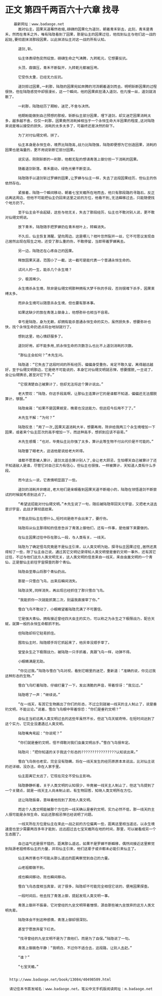 # 正文 第四千两百六十六章 找寻
        最新网址：www.badaoge.net
          面对仙主，因果天道蓦然收缩,磅礴的因果化为道剑，朝着青禾斩去，此刻，青禾是青禾，然而在青禾之外，唯有陆隐看到了因果，那是仙主的因果过往，他找到仙主与他们这一战的起始,要彻底抹消那段因果，以此抹消仙主对这一战的所有认知。
      
          道剑,斩。
      
          仙主体表绿色突然绽放，磅礴生命之气沸腾，九转乾元，它想要反抗。
      
          头顶，鼎镇压，青禾不断裂开，九转乾元都被压垮。
      
          它受伤太重，已经无力反抗。
      
          道剑掠过因果,一刹那，陆隐的因果宛如奔腾的河流朝着道剑而去，明明斩断因果的过程很快，但在陆隐感觉中却很漫长，这一个瞬间，他的因果疯狂涌入道剑，但凡慢一丝，道剑就消散了。
      
          一刹那，陆隐经历了期盼，迷茫,不舍与决然。
      
          他期盼能做到自己预想的那般，斩断仙主部分因果，埋下道剑，却又迷茫因果消耗太多，越多越不舍，仅仅一刹那，因果竟然消耗掉相当于一个永恒生命大半因果的程度,这对陆隐来说是难以接受的损失，消耗的太多太多了，可最终还是决然的斩下。
      
          为了对付仙翎文明，拼了。
      
          仙主本身是永恒生命，境界比陆隐高,战力比陆隐强，陆隐即便想为它创造因果，消耗的因果也是海量的，更不用说斩断它部分因果。
      
          说实话，刚刚斩断的一刹那，他都无耻的想请青莲上御分担一下消耗的因果。
      
          随着道剑斩落，青禾震动，绿色光晕不断变淡。
      
          陆隐随手以道剑斩过罗蝉的因果,让罗蝉与仙主一样，失去了这段因果经历，但仙主的伤依然存在。
      
          紧接着，陆隐一个瞬间移动，朝着七宝天蟾所在地而去，他只有那段路的寻路石，反正远离这周边，但他不可能把仙主仍回来这里之前的方位，他看不到,无法瞬移过去，只能随便找个地方扔下。
      
          至于仙主会不会起疑，这些与他无关，失去了那段经历，仙主也不敢对别人说，更不敢对仙翎文明说。
      
          放下青禾，陆隐随手把罗蝉扔在青禾枝叶上，转瞬消失。
      
          不久后，仙主恢复清醒，望向周边，这是哪儿？枝叶忽然裂开一丝，它不可思议发现自己居然出现在陌生之地，还受了那么重的伤，不敢停留，当即带着罗蝉离去。
      
          另一边，陆隐还在心疼自己的因果。
      
          释放因果天道，范围小了一截，这一截可是能代表一个普通永恒生命的。
      
          试问人的一生，能杀几个永生境？
      
          少，极其稀少。
      
          永生境杀永生境，除非是仙翎文明那种拥有大梦千秋的手段，否则很难下杀手，因果束缚太多。
      
          而非永生境可以随意杀永生境，但也要有那本事。
      
          如果这缺少的放在青莲上御身上，他想弥补也相当不容易。
      
          幸亏是陆隐，身为无赖，却拥有能杀普通永恒生命的实力，虽然损失多，想要弥补也快，找个永恒生命扔进点将台地狱就行了。
      
          想到这里，他心情舒服多了。
      
          道剑好用，却不能多用,抓永恒生命的次数怎么也比不上道剑消耗的次数。
      
          “那仙主会如何？”木先生问。
      
          陆隐道：“它失去了这段时间的所有经历，偏偏身受重伤，肯定不敢久留，离得越远越好，至于仙翎文明那边，它是绝不可能说的，本身它对仙翎文明就忌惮，想要摆脱,一旦说了，会让仙翎猜忌,甚至对它下手。”
      
          “它很清楚自己被算计了，但却无法将这个算计说出。”
      
          老大赞叹：“陆隐，你这手段高啊，让那仙主连算计它的是谁都不知道，偏偏还无法摆脱算计，够狠。”
      
          陆隐耸肩：“如果不是因果蜕变，晚辈也没这能力，但这招今后用不了了。”
      
          木先生不解：“为何？”
      
          陆隐叹息：“用了一次,因果天道消耗大半，想要再用，除非给我两三个永生境增加一下因果，或者来个仙主层次的高手增加一下，而这种高手，想抓到应该不容易。”
      
          木先生感慨：“也对，毕竟仙主比你强了太多，算计此等生物不付出代价是不可能的。”
      
          陆隐瞥了眼老大，这话他是说给老大听得。
      
          谁都不愿意被人算计，道剑太适合算计别人了,会让老大顾忌，生怕哪天自己被算计了还不知道敌人是谁，尽管它对自己实力有信心，但仙主也很强，一样被算计，天知道人类有什么手段。
      
          而今这么一说，它表情明显圆了一些。
      
          道剑的消耗并非瞎说,老大他们是亲眼看到因果天道不断缩小的，陆隐在领悟道剑不断尝试的时候就考虑到这点了。
      
          “希望这招能对付仙翎文明。”木先生说了一句，随后被陆隐带回天元宇宙，又把老大送去意识宇宙，此战才算彻底结束。
      
          不管此刻仙主在想什么,短时间是绝不会出来了，要疗伤。
      
          陆隐将从仙主那得知的信息告诉了青莲上御他们，还有一件事，是他接下来要做的。
      
          在仙主因果过往中存在那么一段，与人类有关，一线天。
      
          陆隐为了确定怪鸟究竟是不是仙主引来，以人类文明为始，探寻仙主因果过往,居然还真得知了一些，除了仙主自己说，通过其它文明记录得知人类文明曾是垂钓文明一事外，还有其它过往，不过与他们这方人类文明无关，这人类文明的信息来自一线天，来自虫巢文明的一个青仙，正是替仙主前往宇宙探查的那个青仙。
      
          陆隐自至尊山将那个青仙扔出。
      
          那是一只雪白飞鸟，出来后瞬间消失。
      
          陆隐淡笑,同样消失，再出现已经抓住了那只雪白飞鸟。
      
          “我能抓你一次就能抓第二次，别逼我直接宰了你。”
      
          雪白飞鸟不敢动了，小眼睛望着陆隐充满了不可置信。
      
          它是强大青仙，拥有接近曾经四大虫主的实力，可以称之为永生之下极限战力，配合天赋，就算一般的永恒生命都抓不到。
      
          但陆隐却将它轻易抓住。
      
          围攻仙主时，陆隐顺手将它抓起来了，他庆幸没顺手宰了。
      
          堂堂永生之下极限战力，被陆隐一只手抓着，真跟飞鸟一样，动弹不得。
      
          小眼睛满是无助。
      
          “你见过我。”陆隐与雪白飞鸟对视，看到它眼里的迷茫，重新道：“准确的说，你见过我这种形态的生物。”
      
          雪白飞鸟盯着陆隐，仔细打量了一下，发出清脆的声音，带着惊讶：“我见过。”
      
          陆隐嗯了一声：“继续说。”
      
          “在一线天，有其它生物画出了你们的形态，不过立刻就被一线天的主人制止了，说是垂钓文明，不能议论。”说着，雪白飞鸟眼中带着惊恐：“你们是垂钓文明？”
      
          自仙主当初远离人类文明过去的这些年虽然不长，但这飞鸟天赋奇特，在短时间达到了这个实力，它完全没遭遇过人类文明。
      
          陆隐嘴角弯起：“你说呢？”
      
          “你们就是垂钓文明，怪不得敢对我们虫巢文明出手。”雪白飞鸟很牟定。
      
          陆隐问：“把你知道的关于我这个形态的????????????????认知说出来。”
      
          雪白飞鸟倒也老实，完全没有隐瞒，将在一线天发生的经历原原本本说出，比对仙主说的还详细，没办法，命在人家手里。
      
          仙主距离它太远了，它现在完全不受仙主影响。
      
          陆隐静静听着，关于人类文明的认知很少，毕竟被一线天主人制止了，但这飞鸟提到了一个关键点，就是一线天主人尚未制止前，有生物回答，知晓人类文明所在方位。
      
          这让陆隐振奋，意味着他找到了其他人类文明。
      
          而这个人类文明能被那个方位的一线天确认是垂钓文明，实力必然不低，那一线天的主人很可能是永恒生命，如此还那般忌惮已经说明了问题。
      
          一线天所在方位是仙主在来此一战之前的方位偏离一些，距离这里相当遥远，以永生境速度也至少需要两百多年才能到，远远超过去七宝天蟾所在地的时间，那里，可以被看成另一个生态圈了。
      
          自己运气还是很不错的，距离那么遥远，如果不是罗蝉不断瞬移，偶然间接近这里察觉到陆源老祖修炼仙主的力量，并将仙主引来，他们这辈子或许都未必能引来仙主了。
      
          仙主再厉害也不可能从那么遥远的距离察觉到自己的力量。
      
          山老祖都做不到。
      
          成也瞬间移动，败也瞬间移动。
      
          雪白飞鸟态度相当真挚，说了很多，陆隐却不可能完全相信它说的，便用因果探查。
      
          一段时间后，他去找了青莲上御，提起发现人类文明一事。
      
          青莲上御并不振奋，它对曾经的九垒文明带着憎恨，源自那些被九垒放弃的这方人类文明先辈。
      
          陆隐体会不到这种感情，青莲上御却很深刻。
      
          甚至宁愿放弃星下红衣。
      
          “找寻曾经的九垒文明不是为了救他们，而是为了自保。”陆隐说了一句。
      
          青莲上御面色平静：“我明白，不过你不适合去，这段路，让别人去赶。”
      
          “谁？”
      
          “七宝天蟾。”
      
      
      http://www.badaoge.net/book/13084/40498509.html
      
      请记住本书首发域名：www.badaoge.net。笔尖中文手机版阅读网址：m.badaoge.net